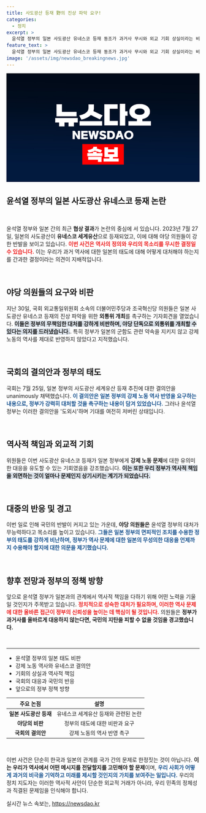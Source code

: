 ```yaml
---
title: 사도광산 등재 野의 진상 파악 요구!
categories:
  - 정치
excerpt: >
  윤석열 정부의 일본 사도광산 유네스코 등재 동조가 과거사 무시와 외교 기회 상실이라는 비판에 직면했다. 야당 의원들은 외통위 소집을 촉구하며 무책임과 무능을 질타, 역사 문제 해결의 기회를 놓쳤다고 경고했다.
feature_text: >
  윤석열 정부의 일본 사도광산 유네스코 등재 동조가 과거사 무시와 외교 기회 상실이라는 비판에 직면했다. 야당 의원들은 외통위 소집을 촉구하며 무책임과 무능을 질타, 역사 문제 해결의 기회를 놓쳤다고 경고했다.
image: '/assets/img/newsdao_breakingnews.jpg'
---
```


<p><img src="/assets/img/newsdao_breakingnews.jpg" alt="flaretime 속보" /></p>

<h2 data-ke-size="size26">윤석열 정부의 일본 사도광산 유네스코 등재 논란</h2>

<p data-ke-size="size16">&nbsp;</p>

<p data-ke-size="size16">윤석열 정부와 일본 간의 최근 <b>협상 결과</b>가 논란의 중심에 서 있습니다. 2023년 7월 27일, 일본의 사도광산이 <b>유네스코 세계유산</b>으로 등재되었고, 이에 대해 야당 의원들이 강한 반발을 보이고 있습니다. <b><span style="color: #ee2323;">이번 사건은 역사의 정의와 우리의 목소리를 무시한 결정일 수 있습니다.</span></b> 이는 우리가 과거 역사에 대한 일본의 태도에 대해 어떻게 대처해야 하는지를 간과한 결정이라는 의견이 지배적입니다. </p>

<p data-ke-size="size16">&nbsp;</p>

<h2>야당 의원들의 요구와 비판</h2>

<p data-ke-size="size16">지난 30일, 국회 외교통일위원회 소속의 더불어민주당과 조국혁신당 의원들은 일본 사도광산 유네스코 등재의 진상 파악을 위한 <b>외통위 개최</b>를 촉구하는 기자회견을 열었습니다. <b><span style="background-color: #21538527;">이들은 정부의 무책임한 대처를 강하게 비판하며, 야당 단독으로 외통위를 개최할 수 있다는 의지를 드러냈습니다.</span></b>. 특히 정부가 일본의 군함도 관련 약속을 지키지 않고 강제 노동의 역사를 제대로 반영하지 않았다고 지적했습니다.</p>

<p data-ke-size="size16">&nbsp;</p>

<h2>국회의 결의안과 정부의 태도</h2>

<p data-ke-size="size16">국회는 7월 25일, 일본 정부의 사도광산 세계유산 등재 추진에 대한 결의안을 unanimously 채택했습니다. <b><span style="color: #1a5490;">이 결의안은 일본 정부의 강제 노동 역사 반영을 요구하는 내용으로, 정부가 강력히 대처할 것을 촉구하는 내용이 담겨 있었습니다.</span></b> 그러나 윤석열 정부는 이러한 결의안을 '도외시'하며 기대를 여전히 저버린 상태입니다.</p>

<p data-ke-size="size16">&nbsp;</p>

<h2>역사적 책임과 외교적 기회</h2>

<p data-ke-size="size16">위원들은 이번 사도광산 유네스코 등재가 일본 정부에게 <b>강제 노동 문제</b>에 대한 유의미한 대응을 유도할 수 있는 기회였음을 강조했습니다. <b><span style="background-color: #21538527;">이는 또한 우리 정부가 역사적 책임을 외면하는 것이 얼마나 문제인지 상기시키는 계기가 되었습니다.</span></b></p>

<p data-ke-size="size16">&nbsp;</p>

<h2>대중의 반응 및 경고</h2>

<p data-ke-size="size16">이번 일로 인해 국민의 반발이 커지고 있는 가운데, <b>야당 의원들은</b> 윤석열 정부의 대처가 무능력하다고 목소리를 높이고 있습니다. <b><span style="color: #1a5490;">그들은 일본 정부의 면피적인 조치를 수용한 정부의 태도를 강하게 비난하며, 정부가 역사 문제에 대한 일본의 무성의한 대응을 언제까지 수용해야 할지에 대한 의문을 제기했습니다.</span></b></p>

<p data-ke-size="size16">&nbsp;</p>

<h2>향후 전망과 정부의 정책 방향</h2>

<p data-ke-size="size16">앞으로 윤석열 정부가 일본과의 관계에서 역사적 책임을 다하기 위해 어떤 노력을 기울일 것인지가 주목받고 있습니다. <b><span style="color: #ee2323;">정치적으로 성숙한 대처가 필요하며, 이러한 역사 문제에 대한 올바른 접근이 정부의 신뢰성을 높이는 데 핵심이 될 것입니다.</span></b> 의원들은 <b>정부가 과거사를 올바르게 대응하지 않는다면, 국민의 지탄을 피할 수 없을 것임을 경고했습니다.</b></p>

<p data-ke-size="size16">&nbsp;</p>

<hr />

<ul>
  <li>윤석열 정부의 일본 태도 비판</li>
  <li>강제 노동 역사와 유네스코 결의안</li>
  <li>기회의 상실과 역사적 책임</li>
  <li>국회의 대응과 국민의 반응</li>
  <li>앞으로의 정부 정책 방향</li>
</ul>

<table>
  <thead>
    <tr>
      <th style="text-align: center;">주요 논점</th>
      <th style="text-align: center;">설명</th>
    </tr>
  </thead>
  <tbody>
    <tr>
      <td style="text-align: center; height: 17px;"><b>일본 사도광산 등재</b></td>
      <td style="text-align: center; height: 17px;">유네스코 세계유산 등재와 관련된 논란</td>
    </tr>
    <tr>
      <td style="text-align: center; height: 17px;"><b>야당의 비판</b></td>
      <td style="text-align: center; height: 17px;">정부의 태도에 대한 비판과 요구</td>
    </tr>
    <tr>
      <td style="text-align: center; height: 17px;"><b>국회의 결의안</b></td>
      <td style="text-align: center; height: 17px;">강제 노동의 역사 반영 촉구</td>
    </tr>
  </tbody>
</table>

<p data-ke-size="size16">&nbsp;</p>

<p data-ke-size="size16">이번 사건은 단순히 한국과 일본의 관계를 국가 간의 문제로 한정짓는 것이 아닙니다. <b>이는 우리가 역사에서 어떤 메시지를 전달할지를 고민해야 할 문제</b>이며, <b><span style="color: #1a5490;">우리 사회가 어떻게 과거의 비극을 기억하고 미래를 제시할 것인지의 가치를 보여주는 일입니다.</span></b> 우리의 정치 지도자는 이러한 역사적 사안이 단순한 외교적 거래가 아니라, 우리 민족의 정체성과 직결된 문제임을 인식해야 합니다. </p>
실시간 뉴스 속보는, <a href="https://newsdao.kr" rel="dofollow">https://newsdao.kr</a>


